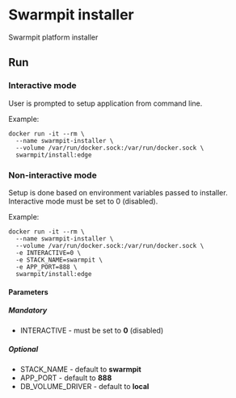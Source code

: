 # Swarmpit installer

Swarmpit platform installer

## Run 

### Interactive mode
User is prompted to setup application from command line.

Example:

```{r, engine='bash', count_lines}
docker run -it --rm \
  --name swarmpit-installer \
  --volume /var/run/docker.sock:/var/run/docker.sock \
  swarmpit/install:edge
```

### Non-interactive mode
Setup is done based on environment variables passed to installer. 
Interactive mode must be set to 0 (disabled).

Example:

```{r, engine='bash', count_lines}
docker run -it --rm \
  --name swarmpit-installer \
  --volume /var/run/docker.sock:/var/run/docker.sock \
  -e INTERACTIVE=0 \
  -e STACK_NAME=swarmpit \
  -e APP_PORT=888 \
  swarmpit/install:edge
```

#### Parameters

##### Mandatory 

- INTERACTIVE - must be set to **0** (disabled)

##### Optional 

- STACK_NAME - default to **swarmpit**
- APP_PORT - default to **888**
- DB_VOLUME_DRIVER - default to **local**
